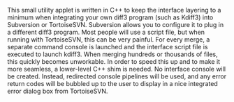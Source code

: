 This small utility applet is written in C++ to keep the interface layering to a minimum when integrating your own diff3 program (such as Kdiff3) into Subversion or TortoiseSVN.  Subversion allows you to configure it to plug in a different diff3 program.  Most people will use a script file, but when running with TortoiseSVN, this can be very painful.  For every merge, a separate command console is launched and the interface script file is executed to launch kdiff3.  When merging hundreds or thousands of files, this quickly becomes unworkable.  In order to speed this up and to make it more seamless, a lower-level C++ shim is needed.  No interface console will be created. Instead, redirected console pipelines will be used, and any error return codes will be bubbled up to the user to display in a nice integrated error dialog box from TortoiseSVN.